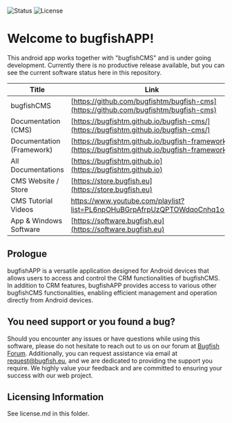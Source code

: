 ![Status](https://img.shields.io/badge/Status-Development-yellow)
![License](https://img.shields.io/badge/License-GPLv3-black) 

# Welcome to bugfishAPP!

This android app works together with "bugfishCMS" and is under going development. Currently there is no productive release available, but you can see the current software status here in this repository.

| Title              | Link                                             |
|--------------------------|--------------------------------------------------|
| bugfishCMS               | [https://github.com/bugfishtm/bugfish-cms](https://github.com/bugfishtm/bugfish-cms)   |
| Documentation (CMS)      | [https://bugfishtm.github.io/bugfish-cms/](https://bugfishtm.github.io/bugfish-cms/)  |
| Documentation (Framework)| [https://bugfishtm.github.io/bugfish-framework/](https://bugfishtm.github.io/bugfish-framework/) |
| All Documentations       | [https://bugfishtm.github.io](https://bugfishtm.github.io)       |
| CMS Website / Store         | [https://store.bugfish.eu](https://store.bugfish.eu)           |
|CMS Tutorial Videos|https://www.youtube.com/playlist?list=PL6npOHuBGrpAfrpUzQPTOWdqoCnhq1oP0|
| App & Windows Software         | [https://software.bugfish.eu](https://software.bugfish.eu)           |

## Prologue

bugfishAPP is a versatile application designed for Android devices that allows users to access and control the CRM functionalities of bugfishCMS. In addition to CRM features, bugfishAPP provides access to various other bugfishCMS functionalities, enabling efficient management and operation directly from Android devices.


## You need support or you found a bug?

Should you encounter any issues or have questions while using this software, please do not hesitate to reach out to us on our forum at [Bugfish Forum](www.bugfish.eu/forum). Additionally, you can request assistance via email at request@bugfish.eu, and we are dedicated to providing the support you require. We highly value your feedback and are committed to ensuring your success with our web project.

## Licensing Information

See license.md in this folder.
